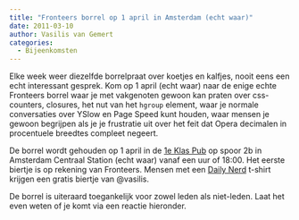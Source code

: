 ```yaml
---
title: "Fronteers borrel op 1 april in Amsterdam (echt waar)"
date: 2011-03-10
author: Vasilis van Gemert
categories: 
  - Bijeenkomsten
---
```

Elke week weer diezelfde borrelpraat over koetjes en kalfjes, nooit eens een echt interessant gesprek. Kom op 1 april (echt waar) naar de enige echte Fronteers borrel waar je met vakgenoten gewoon kan praten over css-counters, closures, het nut van het `hgroup` element, waar je normale conversaties over YSlow en Page Speed kunt houden, waar mensen je gewoon begrijpen als je je frustratie uit over het feit dat Opera decimalen in procentuele breedtes compleet negeert.

De borrel wordt gehouden op 1 april in de [1e Klas Pub](http://www.nedlook.nl/restauranteersteklas/eersteklas/pub.html) op spoor 2b in Amsterdam Centraal Station (echt waar) vanaf een uur of 18:00. Het eerste biertje is op rekening van Fronteers. Mensen met een [Daily Nerd](http://dailynerd.nl/) t-shirt krijgen een gratis biertje van @vasilis.

De borrel is uiteraard toegankelijk voor zowel leden als niet-leden. Laat het even weten of je komt via een reactie hieronder.
